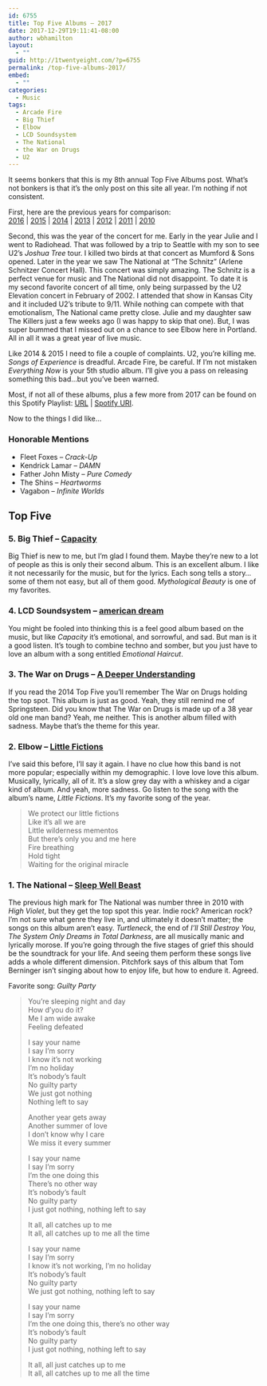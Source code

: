 ```yaml
---
id: 6755
title: Top Five Albums – 2017
date: 2017-12-29T19:11:41-08:00
author: wbhamilton
layout:
  - ""
guid: http://1twentyeight.com/?p=6755
permalink: /top-five-albums-2017/
embed:
  - ""
categories:
  - Music
tags:
  - Arcade Fire
  - Big Thief
  - Elbow
  - LCD Soundsystem
  - The National
  - the War on Drugs
  - U2
---
```

It seems bonkers that this is my 8th annual Top Five Albums post. What&#8217;s not bonkers is that it&#8217;s the only post on this site all year. I&#8217;m nothing if not consistent.

First, here are the previous years for comparison:  
<a href="http://1twentyeight.com/top-five-albums-2016/" target="_blank" rel="noopener">2016</a> | <a href="http://1twentyeight.com/top-five-albums-2015/" target="_blank" rel="noopener">2015</a> | <a href="http://1twentyeight.com/top-five-albums-2014/" target="_blank" rel="noopener">2014</a> | <a href="http://1twentyeight.com/top-five-albums-2013/" target="_blank" rel="noopener">2013</a> | <a href="http://1twentyeight.com/top-five-albums-2012/" target="_blank" rel="noopener">2012</a> | <a href="http://1twentyeight.com/top-five-albums-2011/" target="_blank" rel="noopener">2011</a> | <a href="http://1twentyeight.com/top-five-albums%e2%80%942010/" target="_blank" rel="noopener">2010</a>

Second, this was the year of the concert for me. Early in the year Julie and I went to Radiohead. That was followed by a trip to Seattle with my son to see U2&#8217;s _Joshua Tree_ tour. I killed two birds at that concert as Mumford & Sons opened. Later in the year we saw The National at &#8220;The Schnitz&#8221; (Arlene Schnitzer Concert Hall). This concert was simply amazing. The Schnitz is a perfect venue for music and The National did not disappoint. To date it is my second favorite concert of all time, only being surpassed by the U2 Elevation concert in February of 2002. I attended that show in Kansas City and it included U2&#8217;s tribute to 9/11. While nothing can compete with that emotionalism, The National came pretty close. Julie and my daughter saw The Killers just a few weeks ago (I was happy to skip that one). But, I was super bummed that I missed out on a chance to see Elbow here in Portland. All in all it was a great year of live music.

Like 2014 & 2015 I need to file a couple of complaints. U2, you&#8217;re killing me. _Songs of Experience_ is dreadful. Arcade Fire, be careful. If I&#8217;m not mistaken _Everything Now_ is your 5th studio album. I&#8217;ll give you a pass on releasing something this bad&#8230;but you&#8217;ve been warned.

Most, if not all of these albums, plus a few more from 2017 can be found on this Spotify Playlist: <a href="https://open.spotify.com/user/wbhamilton/playlist/09xk95IiUu44aK1L3f7mOb" target="_blank" rel="noopener">URL</a> | <a href="spotify:user:wbhamilton:playlist:09xk95IiUu44aK1L3f7mOb" target="_blank" rel="noopener">Spotify URI</a>.

Now to the things I did like&#8230;

### Honorable Mentions

  * Fleet Foxes &#8211; _Crack-Up_
  * Kendrick Lamar &#8211; _DAMN_
  * Father John Misty &#8211; _Pure Comedy_
  * The Shins &#8211; _Heartworms_
  * Vagabon &#8211; _Infinite Worlds_

## Top Five

### 5. Big Thief &#8211; [Capacity](https://open.spotify.com/album/2hOYLjoRQFXcdviMiwtgxe)

Big Thief is new to me, but I&#8217;m glad I found them. Maybe they&#8217;re new to a lot of people as this is only their second album. This is an excellent album. I like it not necessarily for the music, but for the lyrics. Each song tells a story&#8230;some of them not easy, but all of them good. _Mythological Beauty_ is one of my favorites.

### 4. LCD Soundsystem &#8211; <a href="https://open.spotify.com/album/0hdimlCTCms7otJCX9OvqM" target="_blank" rel="noopener">american dream</a>

You might be fooled into thinking this is a feel good album based on the music, but like _Capacity_ it&#8217;s emotional, and sorrowful, and sad. But man is it a good listen. It&#8217;s tough to combine techno and somber, but you just have to love an album with a song entitled _Emotional Haircut_.

### 3. The War on Drugs &#8211; <a href="https://open.spotify.com/album/4TkmrrpjlPoCPpGyDN3rkF" target="_blank" rel="noopener">A Deeper Understanding</a>

If you read the 2014 Top Five you&#8217;ll remember The War on Drugs holding the top spot. This album is just as good. Yeah, they still remind me of Springsteen. Did you know that The War on Drugs is made up of a 38 year old one man band? Yeah, me neither. This is another album filled with sadness. Maybe that&#8217;s the theme for this year.

### 2. Elbow &#8211; <a href="https://open.spotify.com/album/1WDcOG8RXdNbPdFFuN1mec" target="_blank" rel="noopener">Little Fictions</a>

I&#8217;ve said this before, I&#8217;ll say it again. I have no clue how this band is not more popular; especially within my demographic. I love love love this album. Musically, lyrically, all of it. It&#8217;s a slow grey day with a whiskey and a cigar kind of album. And yeah, more sadness. Go listen to the song with the album&#8217;s name, _Little Fictions_. It&#8217;s my favorite song of the year.

> We protect our little fictions  
> Like it’s all we are  
> Little wilderness mementos  
> But there’s only you and me here  
> Fire breathing  
> Hold tight  
> Waiting for the original miracle

### 1. The National &#8211; <a href="https://open.spotify.com/album/6zG9PHw8dlMLIyRE9TEGGk" target="_blank" rel="noopener">Sleep Well Beast</a>

The previous high mark for The National was number three in 2010 with _High Violet_, but they get the top spot this year. Indie rock? American rock? I&#8217;m not sure what genre they live in, and ultimately it doesn&#8217;t matter; the songs on this album aren&#8217;t easy. _Turtleneck_, the end of _I&#8217;ll Still Destroy You_, _The System Only Dreams in Total Darkness_, are all musically manic and lyrically morose. If you&#8217;re going through the five stages of grief this should be the soundtrack for your life. And seeing them perform these songs live adds a whole different dimension. Pitchfork says of this album that Tom Berninger isn&#8217;t singing about how to enjoy life, but how to endure it. Agreed.

Favorite song: _Guilty Party_

> You&#8217;re sleeping night and day  
> How d&#8217;you do it?  
> Me I am wide awake  
> Feeling defeated
> 
> I say your name  
> I say I&#8217;m sorry  
> I know it&#8217;s not working  
> I&#8217;m no holiday  
> It&#8217;s nobody&#8217;s fault  
> No guilty party  
> We just got nothing  
> Nothing left to say
> 
> Another year gets away  
> Another summer of love  
> I don&#8217;t know why I care  
> We miss it every summer
> 
> I say your name  
> I say I&#8217;m sorry  
> I&#8217;m the one doing this  
> There&#8217;s no other way  
> It&#8217;s nobody&#8217;s fault  
> No guilty party  
> I just got nothing, nothing left to say
> 
> It all, all catches up to me  
> It all, all catches up to me all the time
> 
> I say your name  
> I say I&#8217;m sorry  
> I know it&#8217;s not working, I&#8217;m no holiday  
> It&#8217;s nobody&#8217;s fault  
> No guilty party  
> We just got nothing, nothing left to say
> 
> I say your name  
> I say I&#8217;m sorry  
> I&#8217;m the one doing this, there&#8217;s no other way  
> It&#8217;s nobody&#8217;s fault  
> No guilty party  
> I just got nothing, nothing left to say
> 
> It all, all just catches up to me  
> It all, all catches up to me all the time